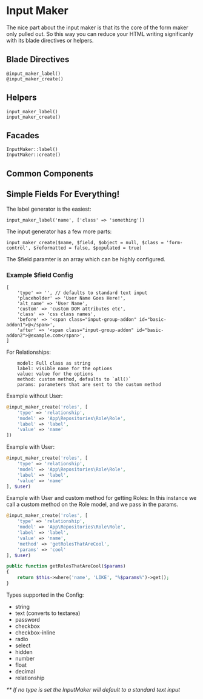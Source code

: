 # Input Maker

The nice part about the input maker is that its the core of the form maker only pulled out. So this way you can reduce your HTML writing significanly with its blade directives or helpers.

## Blade Directives

```
@input_maker_label()
@input_maker_create()
```

## Helpers

```
input_maker_label()
input_maker_create()
```

## Facades

```
InputMaker::label()
InputMaker::create()
```

## Common Components

## Simple Fields For Everything!

The label generator is the easiest:

```
input_maker_label('name', ['class' => 'something'])
```

The input generator has a few more parts:

```
input_maker_create($name, $field, $object = null, $class = 'form-control', $reformatted = false, $populated = true)
```

The $field paramter is an array which can be highly configured.

### Example $field Config

```
[
    'type' => '', // defaults to standard text input
    'placeholder' => 'User Name Goes Here!',
    'alt_name' => 'User Name',
    'custom' => 'custom DOM attributes etc',
    'class' => 'css class names',
    'before' => '<span class="input-group-addon" id="basic-addon1">@</span>',
    'after' => '<span class="input-group-addon" id="basic-addon2">@example.com</span>',
]
```

For Relationships:

```
    model: Full class as string
    label: visible name for the options
    value: value for the options
    method: custom method, defaults to `all()`
    params: parameters that are sent to the custom method
```

Example without User:
```php
@input_maker_create('roles', [
    'type' => 'relationship',
    'model' => 'App\Repositories\Role\Role',
    'label' => 'label',
    'value' => 'name'
])
```

Example with User:
```php
@input_maker_create('roles', [
    'type' => 'relationship',
    'model' => 'App\Repositories\Role\Role',
    'label' => 'label',
    'value' => 'name'
], $user)
```

Example with User and custom method for getting Roles: In this instance we call a custom method on the Role model, and we pass in the params.
```php
@input_maker_create('roles', [
    'type' => 'relationship',
    'model' => 'App\Repositories\Role\Role',
    'label' => 'label',
    'value' => 'name',
    'method' => 'getRolesThatAreCool',
    'params' => 'cool'
], $user)

public function getRolesThatAreCool($params)
{
    return $this->where('name', 'LIKE', "%$params%")->get();
}
```

Types supported in the Config:

* string
* text (converts to textarea)
* password
* checkbox
* checkbox-inline
* radio
* select
* hidden
* number
* float
* decimal
* relationship

_** If no type is set the InputMaker will default to a standard text input_
